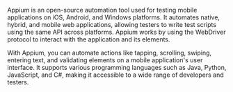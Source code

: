 
Appium is an open-source automation tool used for testing mobile applications on iOS, Android, and Windows platforms. It automates native, hybrid, and mobile web applications, allowing testers to write test scripts using the same API across platforms. Appium works by using the WebDriver protocol to interact with the application and its elements.

With Appium, you can automate actions like tapping, scrolling, swiping, entering text, and validating elements on a mobile application's user interface. It supports various programming languages such as Java, Python, JavaScript, and C#, making it accessible to a wide range of developers and testers.
